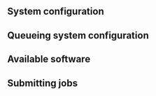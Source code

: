## System configuration 

## Queueing system configuration

## Available software

## Submitting jobs 
